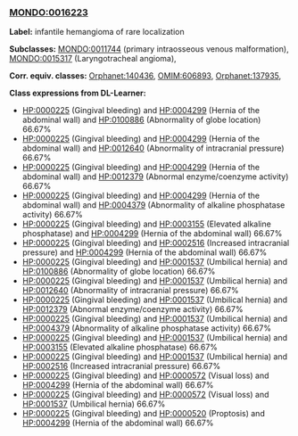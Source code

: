 
### [MONDO:0016223](http://purl.obolibrary.org/obo/MONDO_0016223)
**Label:** infantile hemangioma of rare localization

**Subclasses:** [MONDO:0011744](http://purl.obolibrary.org/obo/MONDO_0011744) (primary intraosseous venous malformation), [MONDO:0015317](http://purl.obolibrary.org/obo/MONDO_0015317) (Laryngotracheal angioma), 

**Corr. equiv. classes:** [Orphanet:140436](http://www.orpha.net/ORDO/Orphanet_140436), [OMIM:606893](http://purl.obolibrary.org/obo/OMIM_606893), [Orphanet:137935](http://www.orpha.net/ORDO/Orphanet_137935), 

**Class expressions from DL-Learner:**

- [HP:0000225](http://purl.obolibrary.org/obo/HP_0000225) (Gingival bleeding) and [HP:0004299](http://purl.obolibrary.org/obo/HP_0004299) (Hernia of the abdominal wall) and [HP:0100886](http://purl.obolibrary.org/obo/HP_0100886) (Abnormality of globe location) 66.67%
- [HP:0000225](http://purl.obolibrary.org/obo/HP_0000225) (Gingival bleeding) and [HP:0004299](http://purl.obolibrary.org/obo/HP_0004299) (Hernia of the abdominal wall) and [HP:0012640](http://purl.obolibrary.org/obo/HP_0012640) (Abnormality of intracranial pressure) 66.67%
- [HP:0000225](http://purl.obolibrary.org/obo/HP_0000225) (Gingival bleeding) and [HP:0004299](http://purl.obolibrary.org/obo/HP_0004299) (Hernia of the abdominal wall) and [HP:0012379](http://purl.obolibrary.org/obo/HP_0012379) (Abnormal enzyme/coenzyme activity) 66.67%
- [HP:0000225](http://purl.obolibrary.org/obo/HP_0000225) (Gingival bleeding) and [HP:0004299](http://purl.obolibrary.org/obo/HP_0004299) (Hernia of the abdominal wall) and [HP:0004379](http://purl.obolibrary.org/obo/HP_0004379) (Abnormality of alkaline phosphatase activity) 66.67%
- [HP:0000225](http://purl.obolibrary.org/obo/HP_0000225) (Gingival bleeding) and [HP:0003155](http://purl.obolibrary.org/obo/HP_0003155) (Elevated alkaline phosphatase) and [HP:0004299](http://purl.obolibrary.org/obo/HP_0004299) (Hernia of the abdominal wall) 66.67%
- [HP:0000225](http://purl.obolibrary.org/obo/HP_0000225) (Gingival bleeding) and [HP:0002516](http://purl.obolibrary.org/obo/HP_0002516) (Increased intracranial pressure) and [HP:0004299](http://purl.obolibrary.org/obo/HP_0004299) (Hernia of the abdominal wall) 66.67%
- [HP:0000225](http://purl.obolibrary.org/obo/HP_0000225) (Gingival bleeding) and [HP:0001537](http://purl.obolibrary.org/obo/HP_0001537) (Umbilical hernia) and [HP:0100886](http://purl.obolibrary.org/obo/HP_0100886) (Abnormality of globe location) 66.67%
- [HP:0000225](http://purl.obolibrary.org/obo/HP_0000225) (Gingival bleeding) and [HP:0001537](http://purl.obolibrary.org/obo/HP_0001537) (Umbilical hernia) and [HP:0012640](http://purl.obolibrary.org/obo/HP_0012640) (Abnormality of intracranial pressure) 66.67%
- [HP:0000225](http://purl.obolibrary.org/obo/HP_0000225) (Gingival bleeding) and [HP:0001537](http://purl.obolibrary.org/obo/HP_0001537) (Umbilical hernia) and [HP:0012379](http://purl.obolibrary.org/obo/HP_0012379) (Abnormal enzyme/coenzyme activity) 66.67%
- [HP:0000225](http://purl.obolibrary.org/obo/HP_0000225) (Gingival bleeding) and [HP:0001537](http://purl.obolibrary.org/obo/HP_0001537) (Umbilical hernia) and [HP:0004379](http://purl.obolibrary.org/obo/HP_0004379) (Abnormality of alkaline phosphatase activity) 66.67%
- [HP:0000225](http://purl.obolibrary.org/obo/HP_0000225) (Gingival bleeding) and [HP:0001537](http://purl.obolibrary.org/obo/HP_0001537) (Umbilical hernia) and [HP:0003155](http://purl.obolibrary.org/obo/HP_0003155) (Elevated alkaline phosphatase) 66.67%
- [HP:0000225](http://purl.obolibrary.org/obo/HP_0000225) (Gingival bleeding) and [HP:0001537](http://purl.obolibrary.org/obo/HP_0001537) (Umbilical hernia) and [HP:0002516](http://purl.obolibrary.org/obo/HP_0002516) (Increased intracranial pressure) 66.67%
- [HP:0000225](http://purl.obolibrary.org/obo/HP_0000225) (Gingival bleeding) and [HP:0000572](http://purl.obolibrary.org/obo/HP_0000572) (Visual loss) and [HP:0004299](http://purl.obolibrary.org/obo/HP_0004299) (Hernia of the abdominal wall) 66.67%
- [HP:0000225](http://purl.obolibrary.org/obo/HP_0000225) (Gingival bleeding) and [HP:0000572](http://purl.obolibrary.org/obo/HP_0000572) (Visual loss) and [HP:0001537](http://purl.obolibrary.org/obo/HP_0001537) (Umbilical hernia) 66.67%
- [HP:0000225](http://purl.obolibrary.org/obo/HP_0000225) (Gingival bleeding) and [HP:0000520](http://purl.obolibrary.org/obo/HP_0000520) (Proptosis) and [HP:0004299](http://purl.obolibrary.org/obo/HP_0004299) (Hernia of the abdominal wall) 66.67%


